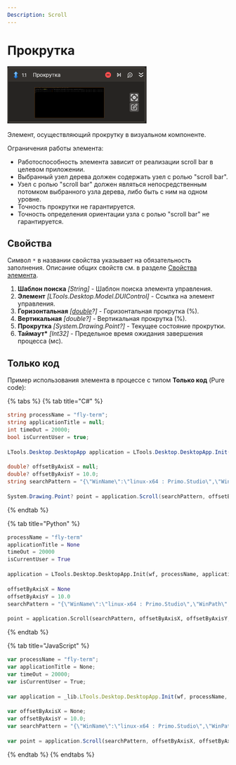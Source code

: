 ```yaml
---
Description: Scroll
---
```


# Прокрутка

![](../../../.gitbook/assets1/desktop-scroll.png)

Элемент, осуществляющий прокрутку в визуальном компоненте.

Ограничения работы элемента:
- Работоспособность элемента зависит от реализации scroll bar в целевом приложении.
- Выбранный узел дерева должен содержать узел с ролью "scroll bar".
- Узел с ролью "scroll bar" должен являться непосредственным потомком выбранного узла дерева, либо быть с ним на одном уровне.
- Точность прокрутки не гарантируется.
- Точность определения ориентации узла с ролью "scroll bar" не гарантируется.

## Свойства
Символ `*` в названии свойства указывает на обязательность заполнения. 
Описание общих свойств см. в разделе [Свойства элемента](https://docs.primo-rpa.ru/primo-rpa/primo-studio/process/elements#svoistva-elementa).

1. **Шаблон поиска** *[String]* - Шаблон поиска элемента управления.  
1. **Элемент** *[LTools.Desktop.Model.DUIControl]* - Ссылка на элемент управления.  
1. **Горизонтальная** *[[double](https://learn.microsoft.com/ru-ru/dotnet/api/system.double?view=net-5.0&viewFallbackFrom=windowsdesktop-3.0)?]* - Горизонтальная прокрутка (%).  
1. **Вертикальная** *[double?]* - Вертикальная прокрутка (%).  
1. **Прокрутка** *[System.Drawing.Point?]* - Текущее состояние прокрутки.  
1. **Таймаут\*** *[Int32]* - Предельное время ожидания завершения процесса (мс).

## Только код
Пример использования элемента в процессе с типом **Только код** (Pure code):

{% tabs %}
{% tab title="C#" %}
```csharp
string processName = "fly-term";
string applicationTitle = null;
int timeOut = 20000;
bool isCurrentUser = true;

LTools.Desktop.DesktopApp application = LTools.Desktop.DesktopApp.Init(wf, processName, applicationTitle, timeOut, isCurrentUser, LTools.Desktop.Model.DesktopTypes.UIAUTOMATION);

double? offsetByAxisX = null;
double? offsetByAxisY = 10.0;
string searchPattern = "{\"WinName\":\"linux-x64 : Primo.Studio\",\"WinPath\":\"/org/a11y/atspi/accessible/2147483676\",\"WinId\":-1,\"AppName\":\"fly-term\",\"Items\":[{\"Name\":\"\",\"Role\":\"terminal\",\"Description\":\"\",\"Index\":1,\"Items\":[]}]}";

System.Drawing.Point? point = application.Scroll(searchPattern, offsetByAxisX, offsetByAxisY, timeOut);
```
{% endtab %}

{% tab title="Python" %}
```python
processName = "fly-term"
applicationTitle = None
timeOut = 20000
isCurrentUser = True

application = LTools.Desktop.DesktopApp.Init(wf, processName, applicationTitle, timeOut, isCurrentUser, LTools.Desktop.Model.DesktopTypes.UIAUTOMATION)

offsetByAxisX = None
offsetByAxisY = 10.0
searchPattern = "{\"WinName\":\"linux-x64 : Primo.Studio\",\"WinPath\":\"/org/a11y/atspi/accessible/2147483676\",\"WinId\":-1,\"AppName\":\"fly-term\",\"Items\":[{\"Name\":\"\",\"Role\":\"terminal\",\"Description\":\"\",\"Index\":1,\"Items\":[]}]}"

point = application.Scroll(searchPattern, offsetByAxisX, offsetByAxisY, timeOut)
```
{% endtab %}

{% tab title="JavaScript" %}
```javascript
var processName = "fly-term";
var applicationTitle = None;
var timeOut = 20000;
var isCurrentUser = True;

var application = _lib.LTools.Desktop.DesktopApp.Init(wf, processName, applicationTitle, timeOut, isCurrentUser, _lib.LTools.Desktop.Model.DesktopTypes.UIAUTOMATION);

var offsetByAxisX = None;
var offsetByAxisY = 10.0;
var searchPattern = "{\"WinName\":\"linux-x64 : Primo.Studio\",\"WinPath\":\"/org/a11y/atspi/accessible/2147483676\",\"WinId\":-1,\"AppName\":\"fly-term\",\"Items\":[{\"Name\":\"\",\"Role\":\"terminal\",\"Description\":\"\",\"Index\":1,\"Items\":[]}]}";

var point = application.Scroll(searchPattern, offsetByAxisX, offsetByAxisY, timeOut);
```
{% endtab %}
{% endtabs %}
